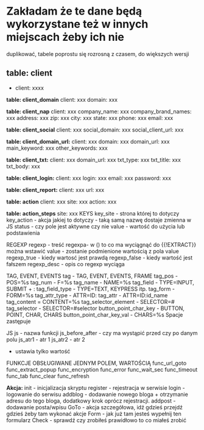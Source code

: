 # Zakładam że te dane będą wykorzystane też w innych miejscach żeby ich  nie
duplikować, tabele poprostu się rozrosną z czasem, do większych wersji

## table: client
* client: xxxx

**table: client_domain**
client: xxx
domain: xxx

**table: client_nap**
client: xxx
company_name: xxx
company_brand_names: xxx
address: xxx
zip: xxx
city: xxx
state: xxx
phone: xxx
email: xxx

**table: client_social**
client: xxx
social_domain: xxx
social_client_url: xxx

**table: client_domain_url:**
client: xxx
domain: xxx
domain_url: xxx
main_keyword: xxx
other_keywords: xxx

**table: client_txt:**
client: xxx
domain_url: xxx
txt_type: xxx
txt_title: xxx
txt_body: xxx

**table: client_login:**
client: xxx
login: xxx
email: xxx
password: xxx

**table: client_report:**
client: xxx
url: xxx

**table: action**
client: xxx
site: xxx
action: xxx

**table: action_steps**
site: xxx
KEYS
key_site - strona której to dotyczy
key_action - akcja jakiej to dotyczy - taką samą nazwę dostaje zmienna w JS
status - czy pole jest aktywne czy nie
value - wartość do użycia lub podstawienia

REGEXP
regexp - treść regexpa- w () to co ma wyciągnąć do {{!EXTRACT}} można wstawić value - zostanie podmienione wartością z pola value
regexp_true - kiedy wartosć jest prawdą
regexp_false - kiedy wartość jest fałszem
regexp_desc - opis co regexp wyciąga

TAG, EVENT, EVENTS
tag - TAG, EVENT, EVENTS, FRAME
tag_pos - POS=%s
tag_num - F=%s
tag_name - NAME=%s
tag_field -  TYPE=INPUT, SUBMIT + :
tag_field_type - TYPE=TEXT, KEYPRESS itp.
tag_form - FORM=%s
tag_attr_type - ATTR=ID:
tag_attr - ATTR=ID:id_name
tag_content = CONTENT=%s
tag_selector_element - SELECTOR=#
tag_selector - SELECTOR=#selector
button_point_char_key - BUTTON, POINT, CHAR, CHARS
button_point_char_key_val - CHARS=%s
Spacje zastępuje <SP>

JS
js - nazwa funkcji
js_before_after - czy ma wystąpić przed czy po danym polu
js_atr1 - atr 1
js_atr2 - atr 2
 - ustawia tylko wartość

FUNKCJE OBSŁUGIWANE JEDNYM POLEM, WARTOŚCIĄ
func_url_goto
func_extract_popup
func_encryption
func_error
func_wait_sec
func_timeout
func_tab
func_clear
func_refresh


**Akcja:**
init - inicjalizacja skryptu
register - rejestracja w serwisie
login - logowanie do serwisu
addblog - dodawanie nowego bloga + otrzymanie adresu do tego bloga, dodatkowy krok oprócz rejestracji.
addpost - dodawanie posta/wpisu
GoTo - akcja szczegółowa, idź gdzieś przejdź gdzieś żeby tam wykonać akcje
Form - jak już tam jesteś wypełnij ten formularz
Check - sprawdź czy zrobiłeś prawidłowo to co miałeś zrobić

